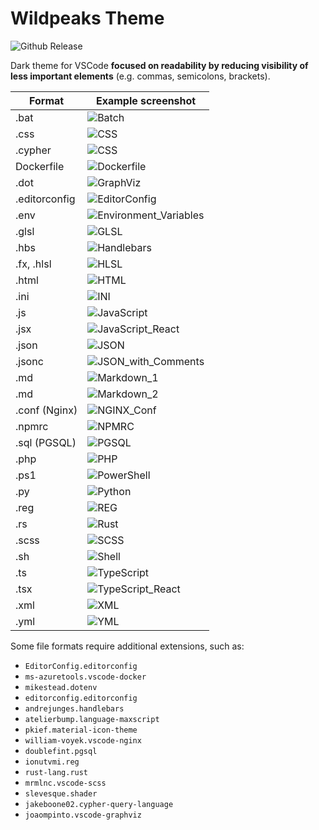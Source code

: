 # Wildpeaks Theme

![Github Release](https://img.shields.io/github/v/release/wildpeaks/vscode-theme.svg?label=Release&logo=github&logoColor=eceff4&colorA=4c566a&colorB=11abfb)

Dark theme for VSCode **focused on readability by reducing visibility of less important elements** (e.g. commas, semicolons, brackets).

| Format  | Example screenshot |
| ------------- | ------------- |
| .bat  | ![Batch](screenshots/Batch.jpg) |
| .css  | ![CSS](screenshots/CSS.jpg) |
| .cypher  | ![CSS](screenshots/Cypher_Query_Language.jpg) |
| Dockerfile  | ![Dockerfile](screenshots/Dockerfile.jpg) |
| .dot  | ![GraphViz](screenshots/GraphViz.jpg) |
| .editorconfig  | ![EditorConfig](screenshots/EditorConfig.jpg) |
| .env  | ![Environment_Variables](screenshots/Environment_Variables.jpg) |
| .glsl  | ![GLSL](screenshots/GLSL.jpg) |
| .hbs  | ![Handlebars](screenshots/Handlebars.jpg) |
| .fx, .hlsl  | ![HLSL](screenshots/HLSL.jpg) |
| .html  | ![HTML](screenshots/HTML.jpg) |
| .ini  | ![INI](screenshots/INI.jpg) |
| .js  | ![JavaScript](screenshots/JavaScript.jpg) |
| .jsx  | ![JavaScript_React](screenshots/JavaScript_React.jpg) |
| .json  | ![JSON](screenshots/JSON.jpg) |
| .jsonc  | ![JSON_with_Comments](screenshots/JSON_with_Comments.jpg) |
| .md  | ![Markdown_1](screenshots/Markdown_1.jpg) |
| .md  | ![Markdown_2](screenshots/Markdown_2.jpg) |
| .conf (Nginx)  | ![NGINX_Conf](screenshots/NGINX_Conf.jpg) |
| .npmrc  | ![NPMRC](screenshots/NPMRC.jpg) |
| .sql (PGSQL)  | ![PGSQL](screenshots/PGSQL.jpg) |
| .php  | ![PHP](screenshots/PHP.jpg) |
| .ps1  | ![PowerShell](screenshots/PowerShell.jpg) |
| .py  | ![Python](screenshots/Python.jpg) |
| .reg  | ![REG](screenshots/REG.jpg) |
| .rs  | ![Rust](screenshots/Rust.jpg) |
| .scss  | ![SCSS](screenshots/SCSS.jpg) |
| .sh  | ![Shell](screenshots/Shell.jpg) |
| .ts  | ![TypeScript](screenshots/TypeScript.jpg) |
| .tsx  | ![TypeScript_React](screenshots/TypeScript_React.jpg) |
| .xml  | ![XML](screenshots/XML.jpg) |
| .yml  | ![YML](screenshots/YML.jpg) |

Some file formats require additional extensions, such as:
 - `EditorConfig.editorconfig`
 - `ms-azuretools.vscode-docker`
 - `mikestead.dotenv`
 - `editorconfig.editorconfig`
 - `andrejunges.handlebars`
 - `atelierbump.language-maxscript`
 - `pkief.material-icon-theme`
 - `william-voyek.vscode-nginx`
 - `doublefint.pgsql`
 - `ionutvmi.reg`
 - `rust-lang.rust`
 - `mrmlnc.vscode-scss`
 - `slevesque.shader`
 - `jakeboone02.cypher-query-language`
 - `joaompinto.vscode-graphviz`


